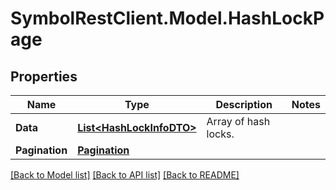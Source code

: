 # SymbolRestClient.Model.HashLockPage

## Properties

Name | Type | Description | Notes
------------ | ------------- | ------------- | -------------
**Data** | [**List&lt;HashLockInfoDTO&gt;**](HashLockInfoDTO.md) | Array of hash locks. | 
**Pagination** | [**Pagination**](Pagination.md) |  | 

[[Back to Model list]](../README.md#documentation-for-models) [[Back to API list]](../README.md#documentation-for-api-endpoints) [[Back to README]](../README.md)

